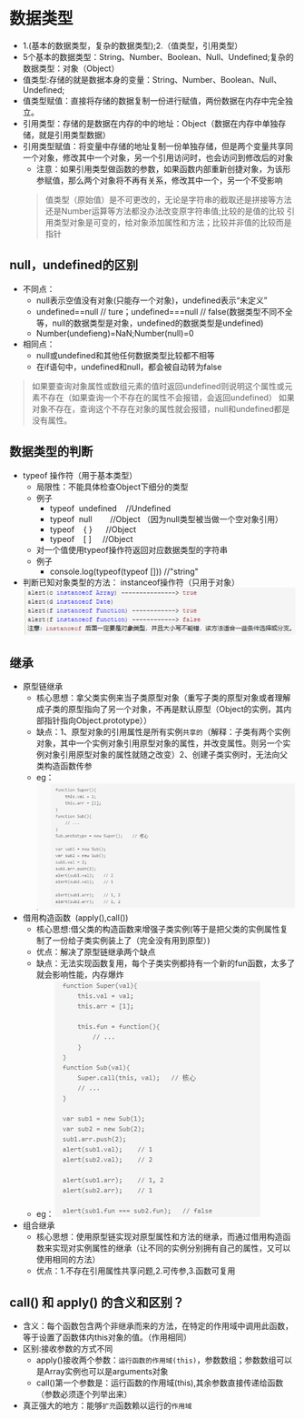 # 数据类型
- 1.(基本的数据类型，复杂的数据类型);2.（值类型，引用类型）
- 5个基本的数据类型：String、Number、Boolean、Null、Undefined;复杂的数据类型：对象（Object）
- 值类型:存储的就是数据本身的变量：String、Number、Boolean、Null、Undefined;
- 值类型赋值：直接将存储的数据复制一份进行赋值，两份数据在内存中完全独立。
- 引用类型：存储的是数据在内存的中的地址：Object（数据在内存中单独存储，就是引用类型数据）
- 引用类型赋值：将变量中存储的地址复制一份单独存储，但是两个变量共享同一个对象，修改其中一个对象，另一个引用访问时，也会访问到修改后的对象
    - 注意：如果引用类型做函数的参数，如果函数内部重新创捷对象，为该形参赋值，那么两个对象将不再有关系，修改其中一个，另一个不受影响
    > 值类型（原始值）是不可更改的，无论是字符串的截取还是拼接等方法还是Number运算等方法都没办法改变原字符串值;比较的是值的比较
    > 引用类型对象是可变的，给对象添加属性和方法；比较并非值的比较而是指针

## null，undefined的区别
- 不同点：
  - null表示空值没有对象(只能存一个对象)，undefined表示“未定义”
  - undefined==null // ture；undefined===null // false(数据类型不同不全等，null的数据类型是对象，undefined的数据类型是undefined)
  - Number(undefieng)=NaN;Number(null)=0
- 相同点：
  - null或undefined和其他任何数据类型比较都不相等
  - 在if语句中，undefined和null，都会被自动转为false
> 如果要查询对象属性或数组元素的值时返回undefined则说明这个属性或元素不存在（如果查询一个不存在的属性不会报错，会返回undefined）
> 如果对象不存在，查询这个不存在对象的属性就会报错，null和undefined都是没有属性。

## 数据类型的判断
- typeof 操作符（用于基本类型）
  - 局限性：不能具体检查Object下细分的类型
  - 例子
    - typeof  undefined    //Undefined
    - typeof  null        //Object （因为null类型被当做一个空对象引用）
    - typeof    { }      //Object
    - typeof    [ ]     //Object
  - 对一个值使用typeof操作符返回对应数据类型的字符串
  - 例子
    - console.log(typeof(typeof [])) //"string"
- 判断已知对象类型的方法： instanceof操作符（只用于对象）
![](https://github.com/Ivyfcy/note/blob/master/img/4b8563c1-759a-4939-acf3-07a539dd2dca.png)

## 继承
- 原型链继承
  - 核心思想：拿父类实例来当子类原型对象（重写子类的原型对象或者理解成子类的原型指向了另一个对象，不再是默认原型（Object的实例，其内部指针指向Object.prototype））
  - 缺点：1、原型对象的引用属性是所有实例`共享的`（解释：子类有两个实例对象，其中一个实例对象引用原型对象的属性，并改变属性。则另一个实例对象引用原型对象的属性就随之改变）2、创建子类实例时，无法向父类构造函数传参
  - eg：
  ![](https://github.com/Ivyfcy/note/blob/master/img/b21a389f-87f4-4bb2-ba86-900fafa3a352.png)
- 借用构造函数  (apply(),call())
  - 核心思想:借父类的构造函数来增强子类实例(等于是把父类的实例属性复制了一份给子类实例装上了（完全没有用到原型）)
  - 优点：解决了原型链继承两个缺点
  - 缺点：无法实现函数复用，每个子类实例都持有一个新的fun函数，太多了就会影响性能，内存爆炸
  - eg：![](https://github.com/Ivyfcy/note/blob/master/img/f77e74c2-fa9c-48fd-8c27-15145d70537e.png)
- 组合继承 
  - 核心思想：使用原型链实现对原型属性和方法的继承，而通过借用构造函数来实现对实例属性的继承（让不同的实例分别拥有自己的属性，又可以使用相同的方法）
  - 优点：1.不存在引用属性共享问题,2.可传参,3.函数可复用

## call() 和 apply() 的含义和区别？
- 含义：每个函数包含两个非继承而来的方法，在特定的作用域中调用此函数，等于设置了函数体内this对象的值。（作用相同）
- 区别:接收参数的方式不同
  - apply()接收两个参数：`运行函数的作用域(this)`，参数数组；参数数组可以是Array实例也可以是arguments对象
  - call()第一个参数是：运行函数的作用域(this),其余参数直接传递给函数（参数必须逐个列举出来）
- 真正强大的地方：能够`扩充`函数赖以运行的`作用域`



